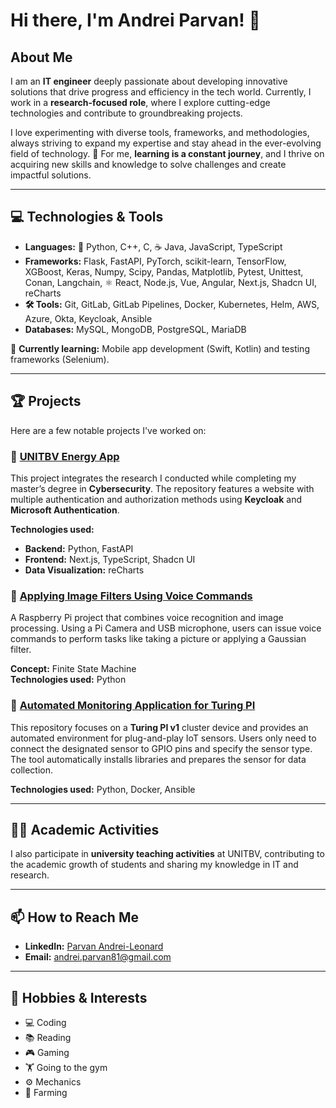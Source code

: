# Hi there, I'm Andrei Parvan! 👋

## About Me  
I am an **IT engineer** deeply passionate about developing innovative solutions that drive progress and efficiency in the tech world. Currently, I work in a **research-focused role**, where I explore cutting-edge technologies and contribute to groundbreaking projects.  

I love experimenting with diverse tools, frameworks, and methodologies, always striving to expand my expertise and stay ahead in the ever-evolving field of technology. 🚀 For me, **learning is a constant journey**, and I thrive on acquiring new skills and knowledge to solve challenges and create impactful solutions.  

---

## 💻 Technologies & Tools  
- **Languages:** 🐍 Python, C++, C, ☕ Java, JavaScript, TypeScript  
- **Frameworks:** Flask, FastAPI, PyTorch, scikit-learn, TensorFlow, XGBoost, Keras, Numpy, Scipy, Pandas, Matplotlib, Pytest, Unittest, Conan, Langchain, ⚛️ React, Node.js, Vue, Angular, Next.js, Shadcn UI, reCharts  
- **🛠️ Tools:** Git, GitLab, GitLab Pipelines, Docker, Kubernetes, Helm, AWS, Azure, Okta, Keycloak, Ansible  
- **Databases:** MySQL, MongoDB, PostgreSQL, MariaDB  

🌱 **Currently learning:** Mobile app development (Swift, Kotlin) and testing frameworks (Selenium).  

---

## 🏆 Projects  
Here are a few notable projects I've worked on:  

### 🔋 [UNITBV Energy App](https://github.com/ParvanAndrei/unitbv-energy-app)  
This project integrates the research I conducted while completing my master’s degree in **Cybersecurity**. The repository features a website with multiple authentication and authorization methods using **Keycloak** and **Microsoft Authentication**.  

**Technologies used:**  
- **Backend:** Python, FastAPI  
- **Frontend:** Next.js, TypeScript, Shadcn UI  
- **Data Visualization:** reCharts  

### 🎨 [Applying Image Filters Using Voice Commands](https://github.com/ParvanAndrei/Applying-image-filters-using-voice-recognition)  
A Raspberry Pi project that combines voice recognition and image processing. Using a Pi Camera and USB microphone, users can issue voice commands to perform tasks like taking a picture or applying a Gaussian filter.  

**Concept:** Finite State Machine  
**Technologies used:** Python  

### 🤖 [Automated Monitoring Application for Turing PI](https://github.com/ParvanAndrei/Automated-Monitoring-Application-for-Turing-PI)  
This repository focuses on a **Turing PI v1** cluster device and provides an automated environment for plug-and-play IoT sensors. Users only need to connect the designated sensor to GPIO pins and specify the sensor type. The tool automatically installs libraries and prepares the sensor for data collection.  

**Technologies used:** Python, Docker, Ansible  

---

## 👨‍🏫 Academic Activities  
I also participate in **university teaching activities** at UNITBV, contributing to the academic growth of students and sharing my knowledge in IT and research.  

---

## 📫 How to Reach Me  
- **LinkedIn:** [Parvan Andrei-Leonard](https://www.linkedin.com/in/andrei-leonard-p%C3%A2rvan-b13062212?utm_source=share&utm_campaign=share_via&utm_content=profile&utm_medium=ios_app)  
- **Email:** andrei.parvan81@gmail.com  

---

## 🎯 Hobbies & Interests  
- 💻 Coding  
- 📚 Reading  
- 🎮 Gaming  
- 🏋️ Going to the gym  
- ⚙️ Mechanics  
- 🌾 Farming  
